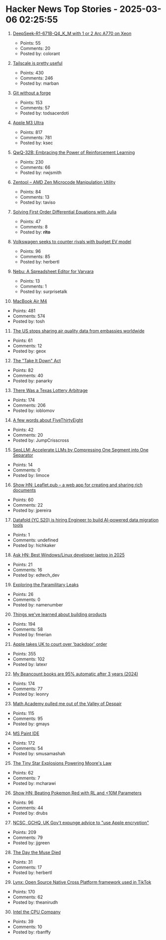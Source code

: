 # Hacker News Top Stories - 2025-03-06 02:25:55

1. [DeepSeek-R1-671B-Q4_K_M with 1 or 2 Arc A770 on Xeon](https://github.com/intel/ipex-llm/blob/main/docs/mddocs/Quickstart/llamacpp_portable_zip_gpu_quickstart.md)
   - Points: 55
   - Comments: 20
   - Posted by: colorant

2. [Tailscale is pretty useful](https://blog.6nok.org/tailscale-is-pretty-useful/)
   - Points: 430
   - Comments: 246
   - Posted by: marban

3. [Git without a forge](https://www.chiark.greenend.org.uk/~sgtatham/quasiblog/git-no-forge/)
   - Points: 153
   - Comments: 57
   - Posted by: todsacerdoti

4. [Apple M3 Ultra](https://www.apple.com/newsroom/2025/03/apple-reveals-m3-ultra-taking-apple-silicon-to-a-new-extreme/)
   - Points: 817
   - Comments: 781
   - Posted by: ksec

5. [QwQ-32B: Embracing the Power of Reinforcement Learning](https://qwenlm.github.io/blog/qwq-32b/)
   - Points: 230
   - Comments: 66
   - Posted by: nwjsmith

6. [Zentool – AMD Zen Microcode Manipulation Utility](https://github.com/google/security-research/blob/master/pocs/cpus/entrysign/zentool/README.md)
   - Points: 84
   - Comments: 13
   - Posted by: taviso

7. [Solving First Order Differential Equations with Julia](https://ritog.github.io/posts/1st-order-DE-julia/1st_order_DE_julia.html)
   - Points: 47
   - Comments: 8
   - Posted by: __rito__

8. [Volkswagen seeks to counter rivals with budget EV model](https://www.ttnews.com/articles/vw-introduces-id-every1)
   - Points: 96
   - Comments: 85
   - Posted by: herbertl

9. [Nebu: A Spreadsheet Editor for Varvara](https://wiki.xxiivv.com/site/nebu)
   - Points: 13
   - Comments: 1
   - Posted by: surprisetalk

10. [MacBook Air M4](https://www.apple.com/macbook-air/)
   - Points: 481
   - Comments: 574
   - Posted by: tosh

11. [The US stops sharing air quality data from embassies worldwide](https://apnews.com/article/us-air-quality-monitors-8270927bbd0f166238243ac9d14bce03)
   - Points: 61
   - Comments: 12
   - Posted by: geox

12. [The "Take It Down" Act](https://www.eff.org/deeplinks/2025/03/trump-calls-congress-pass-overbroad-take-it-down-act-so-he-can-use-it-censor)
   - Points: 82
   - Comments: 40
   - Posted by: panarky

13. [There Was a Texas Lottery Arbitrage](https://www.bloomberg.com/opinion/articles/2025-03-05/there-was-a-texas-lottery-arbitrage)
   - Points: 174
   - Comments: 206
   - Posted by: ioblomov

14. [A few words about FiveThirtyEight](https://www.natesilver.net/p/a-few-words-about-fivethirtyeight)
   - Points: 42
   - Comments: 20
   - Posted by: JumpCrisscross

15. [SepLLM: Accelerate LLMs by Compressing One Segment into One Separator](https://sepllm.github.io/)
   - Points: 14
   - Comments: 0
   - Posted by: limoce

16. [Show HN: Leaflet.pub – a web app for creating and sharing rich documents](undefined)
   - Points: 60
   - Comments: 22
   - Posted by: jpereira

17. [Datafold (YC S20) is hiring Engineer to build AI-powered data migration tools](https://www.ycombinator.com/companies/datafold/jobs/ieGYiSG-senior-software-engineer-ai-agents)
   - Points: 1
   - Comments: undefined
   - Posted by: hichkaker

18. [Ask HN: Best Windows/Linux developer laptop in 2025](undefined)
   - Points: 21
   - Comments: 16
   - Posted by: edtech_dev

19. [Exploring the Paramilitary Leaks](https://micahflee.com/exploring-the-paramilitary-leaks/)
   - Points: 26
   - Comments: 0
   - Posted by: namenumber

20. [Things we've learned about building products](https://newsletter.posthog.com/p/50-things-weve-learned-about-building)
   - Points: 194
   - Comments: 58
   - Posted by: fmerian

21. [Apple takes UK to court over 'backdoor' order](https://www.theregister.com/2025/03/05/apple_reportedly_ipt_complaint/)
   - Points: 355
   - Comments: 102
   - Posted by: latexr

22. [My Beancount books are 95% automatic after 3 years (2024)](https://fangpenlin.com/posts/2024/12/30/my-beancount-books-are-95-percent-automatic/)
   - Points: 174
   - Comments: 77
   - Posted by: leonry

23. [Math Academy pulled me out of the Valley of Despair](https://mikelikejordan.bearblog.dev/how-math-academy-pulled-me-out-of-the-valley-of-despair/)
   - Points: 115
   - Comments: 95
   - Posted by: gmays

24. [MS Paint IDE](https://ms-paint-i.de/)
   - Points: 172
   - Comments: 54
   - Posted by: smusamashah

25. [The Tiny Star Explosions Powering Moore's Law](https://spectrum.ieee.org/euv-light-source)
   - Points: 62
   - Comments: 7
   - Posted by: mcharawi

26. [Show HN: Beating Pokemon Red with RL and <10M Parameters](https://drubinstein.github.io/pokerl/)
   - Points: 96
   - Comments: 44
   - Posted by: drubs

27. [NCSC, GCHQ, UK Gov't expunge advice to "use Apple encryption"](https://alecmuffett.com/article/112522)
   - Points: 209
   - Comments: 79
   - Posted by: jjgreen

28. [The Day the Muse Died](https://johnpweiss.com/blog/199949/the-day-the-muse-died)
   - Points: 31
   - Comments: 17
   - Posted by: herbertl

29. [Lynx: Open Source Native Cross Platform framework used in TikTok](https://lynxjs.org/blog/lynx-unlock-native-for-more.html)
   - Points: 170
   - Comments: 62
   - Posted by: theanirudh

30. [Intel the CPU Company](https://www.abortretry.fail/p/intel-the-cpu-company)
   - Points: 39
   - Comments: 10
   - Posted by: rbanffy

